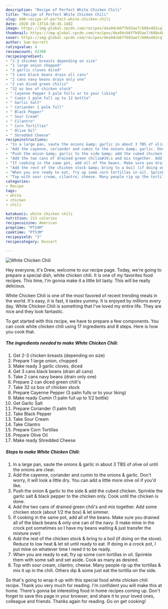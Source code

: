 ```yaml
---
description: "Recipe of Perfect White Chicken Chili"
title: "Recipe of Perfect White Chicken Chili"
slug: 680-recipe-of-perfect-white-chicken-chili
date: 2020-10-13T14:58:45.148Z
image: https://img-global.cpcdn.com/recipes/dea94cb6ffb93ae7/680x482cq70/white-chicken-chili-recipe-main-photo.jpg
thumbnail: https://img-global.cpcdn.com/recipes/dea94cb6ffb93ae7/680x482cq70/white-chicken-chili-recipe-main-photo.jpg
cover: https://img-global.cpcdn.com/recipes/dea94cb6ffb93ae7/680x482cq70/white-chicken-chili-recipe-main-photo.jpg
author: Sam Garrett
ratingvalue: 4
reviewcount: 42398
recipeingredient:
- "2-3 chicken breasts depending on size"
- "1 large onion chopped"
- "3 garlic cloves diced"
- "3 cans black beans drain all cans"
- "2 cans navy beans drain only one"
- "2 can diced green chilis"
- "32 oz box of chicken stock"
- " Cayenne Pepper 3 palm fulls or to your liking"
- " Cumin 1 palm full up to 12 bottle"
- " Garlic Salt"
- " Coriander 1 palm full"
- " Black Pepper"
- " Sour Cream"
- " Cilantro"
- " Corn Tortillas"
- " Olive Oil"
- " Shredded Cheese"
recipeinstructions:
- "In a large pan, saute the onions &amp; garlic in about 3 TBS of olive oil until the onions are clear."
- "Add the cayenne, coriander and cumin to the onions &amp; garlic. Don&#39;t worry, it will look a little dry. You can add a little more olive oil if you&#39;d like."
- "Push the onion &amp; garlic to the side &amp; add the cubed chicken. Sprinkle the garlic salt &amp; black pepper to the chicken only. Cook until the chicken is done."
- "Add the two cans of drained green chili&#39;s and mix together. Add some chicken stock (about 1/2 the box) &amp; let simmer."
- "If cooking in the same pot, add all of the beans. Make sure you drained all of the black beans &amp; only one can of the navy. (I make mine in the crock pot sometimes so I have my beans waiting &amp; just transfer the mixture over)"
- "Add the rest of the chicken stock &amp; bring to a boil (if doing on the stove). Reduce to low heat &amp; let sit until ready to eat. If doing in a crock pot, I put mine on whatever time I need it to be ready."
- "When you are ready to eat, fry up some corn tortillas in oil. Sprinkle them with some salt and set aside. Cook as many as desired."
- "Top with sour cream, cilantro, cheese. Many people rip up the tortillas &amp; mix it up in the chili. Others dip &amp; some just eat the tortilla on the side."
categories:
- Recipe
tags:
- white
- chicken
- chili

katakunci: white chicken chili 
nutrition: 213 calories
recipecuisine: American
preptime: "PT24M"
cooktime: "PT53M"
recipeyield: "3"
recipecategory: Dessert

---
```



![White Chicken Chili](https://img-global.cpcdn.com/recipes/dea94cb6ffb93ae7/680x482cq70/white-chicken-chili-recipe-main-photo.jpg)

Hey everyone, it's Drew, welcome to our recipe page. Today, we're going to prepare a special dish, white chicken chili. It is one of my favorites food recipes. This time, I'm gonna make it a little bit tasty. This will be really delicious.

White Chicken Chili is one of the most favored of recent trending meals in the world. It's easy, it is fast, it tastes yummy. It is enjoyed by millions every day. White Chicken Chili is something that I've loved my entire life. They are nice and they look fantastic.




To get started with this recipe, we have to prepare a few components. You can cook white chicken chili using 17 ingredients and 8 steps. Here is how you cook that.

<!--inarticleads1-->

##### The ingredients needed to make White Chicken Chili:

1. Get 2-3 chicken breasts (depending on size)
1. Prepare 1 large onion, chopped
1. Make ready 3 garlic cloves, diced
1. Get 3 cans black beans (drain all cans)
1. Take 2 cans navy beans (drain only one)
1. Prepare 2 can diced green chili&#39;s
1. Take 32 oz box of chicken stock
1. Prepare  Cayenne Pepper (3 palm fulls or to your liking)
1. Make ready  Cumin (1 palm full up to 1/2 bottle)
1. Get  Garlic Salt
1. Prepare  Coriander (1 palm full)
1. Take  Black Pepper
1. Take  Sour Cream
1. Take  Cilantro
1. Prepare  Corn Tortillas
1. Prepare  Olive Oil
1. Make ready  Shredded Cheese




<!--inarticleads2-->

##### Steps to make White Chicken Chili:

1. In a large pan, saute the onions &amp; garlic in about 3 TBS of olive oil until the onions are clear.
1. Add the cayenne, coriander and cumin to the onions &amp; garlic. Don&#39;t worry, it will look a little dry. You can add a little more olive oil if you&#39;d like.
1. Push the onion &amp; garlic to the side &amp; add the cubed chicken. Sprinkle the garlic salt &amp; black pepper to the chicken only. Cook until the chicken is done.
1. Add the two cans of drained green chili&#39;s and mix together. Add some chicken stock (about 1/2 the box) &amp; let simmer.
1. If cooking in the same pot, add all of the beans. Make sure you drained all of the black beans &amp; only one can of the navy. (I make mine in the crock pot sometimes so I have my beans waiting &amp; just transfer the mixture over)
1. Add the rest of the chicken stock &amp; bring to a boil (if doing on the stove). Reduce to low heat &amp; let sit until ready to eat. If doing in a crock pot, I put mine on whatever time I need it to be ready.
1. When you are ready to eat, fry up some corn tortillas in oil. Sprinkle them with some salt and set aside. Cook as many as desired.
1. Top with sour cream, cilantro, cheese. Many people rip up the tortillas &amp; mix it up in the chili. Others dip &amp; some just eat the tortilla on the side.




So that's going to wrap it up with this special food white chicken chili recipe. Thank you very much for reading. I'm confident you will make this at home. There's gonna be interesting food in home recipes coming up. Don't forget to save this page in your browser, and share it to your loved ones, colleague and friends. Thanks again for reading. Go on get cooking!
